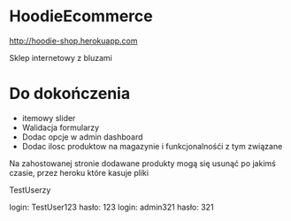 # HoodieEcommerce

http://hoodie-shop.herokuapp.com


Sklep internetowy z bluzami

# Do dokończenia #
* itemowy slider
* Walidacja formularzy
* Dodac opcje w admin dashboard
* Dodac ilosc produktow na magazynie i funkcjonalnośći z tym związane


Na zahostowanej stronie dodawane produkty mogą się usunąć po jakimś czasie, przez heroku które kasuje pliki


TestUserzy

login: TestUser123 hasło: 123
login: admin321 hasło: 321
